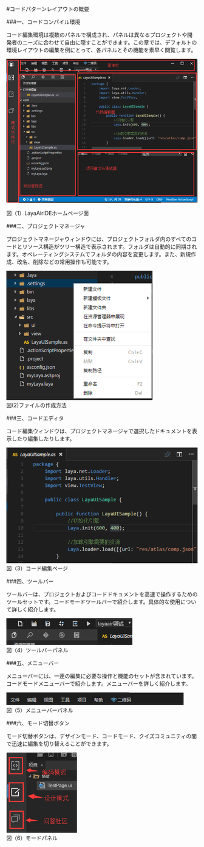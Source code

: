 #コードパターンレイアウトの概要



 



###一、コードコンパイル環境

コード編集環境は複数のパネルで構成され、パネルは異なるプロジェクトや開発者のニーズに合わせて自由に隠すことができます。この章では、デフォルトの環境レイアウトの編集を例にとって、各パネルとその機能を素早く閲覧します。

![blob.png](img/1.png)<br/>

図（1）LayaAirIDEホームページ面



###二、プロジェクトマネージャ

プロジェクトマネージャウィンドウには、プロジェクトフォルダ内のすべてのコードとリソース構造がツリー構造で表示されます。フォルダは自動的に同期されます。オペレーティングシステムでフォルダの内容を変更します。また、新規作成、改名、削除などの常用操作も可能です。

![blob.png](img/2.png)<br/>
図(2)ファイルの作成方法



 



###三、コードエディタ

コード編集ウィンドウは、プロジェクトマネージャで選択したドキュメントを表示したり編集したりします。

![blob.png](img/3.png)<br/>
図（3）コード編集ページ



###四、ツールバー

ツールバーは、プロジェクトおよびコードドキュメントを高速で操作するためのツールセットです。コードモードツールバーで紹介します。具体的な使用について詳しく紹介します。



 ![blob.png](img/4.png)<br/>
図（4）ツールバーパネル



 







###五、メニューバー

メニューバーには、一連の編集に必要な操作と機能のセットが含まれています。コードモードメニューバーで紹介します。メニューバーを詳しく紹介します。

![blob.png](img/5.png)<br/>
図（5）メニューバーパネル



 







###六、モード切替ボタン

モード切替ボタンは、デザインモード、コードモード、クイズコミュニティの間で迅速に編集を切り替えることができます。

![blob.png](img/6.png)<br/>
図（6）モードパネル